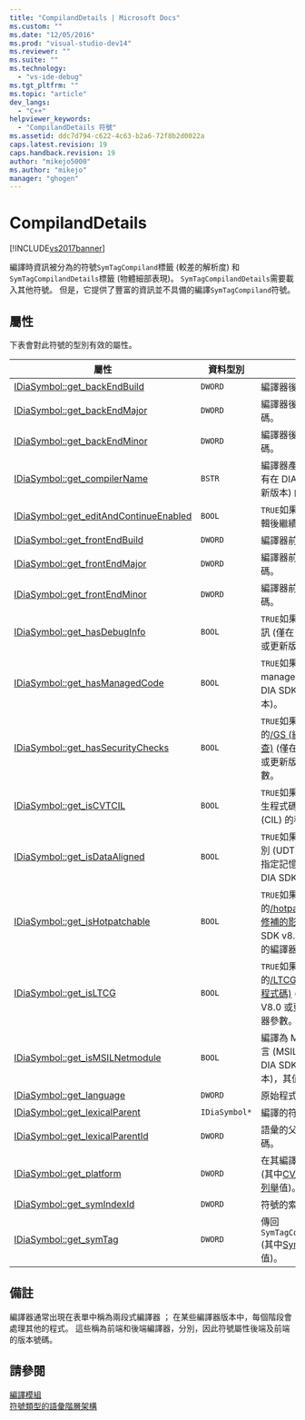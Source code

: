```yaml
---
title: "CompilandDetails | Microsoft Docs"
ms.custom: ""
ms.date: "12/05/2016"
ms.prod: "visual-studio-dev14"
ms.reviewer: ""
ms.suite: ""
ms.technology: 
  - "vs-ide-debug"
ms.tgt_pltfrm: ""
ms.topic: "article"
dev_langs: 
  - "C++"
helpviewer_keywords: 
  - "CompilandDetails 符號"
ms.assetid: ddc7d794-c622-4c63-b2a6-72f8b2d0022a
caps.latest.revision: 19
caps.handback.revision: 19
author: "mikejo5000"
ms.author: "mikejo"
manager: "ghogen"
---
```

# CompilandDetails
[!INCLUDE[vs2017banner](../../code-quality/includes/vs2017banner.md)]

編譯時資訊被分為的符號`SymTagCompiland`標籤 \(較差的解析度\) 和`SymTagCompilandDetails`標籤 \(物體細部表現\)。  `SymTagCompilandDetails`需要載入其他符號。  但是，它提供了豐富的資訊並不具備的編譯`SymTagCompiland`符號。  
  
## 屬性  
 下表會對此符號的型別有效的屬性。  
  
|屬性|資料型別|描述|  
|--------|----------|--------|  
|[IDiaSymbol::get\_backEndBuild](../Topic/IDiaSymbol::get_backEndBuild.md)|`DWORD`|編譯器後端組建編號。|  
|[IDiaSymbol::get\_backEndMajor](../../debugger/debug-interface-access/idiasymbol-get-backendmajor.md)|`DWORD`|編譯器後端的主要版本號碼。|  
|[IDiaSymbol::get\_backEndMinor](../../debugger/debug-interface-access/idiasymbol-get-backendminor.md)|`DWORD`|編譯器後端的次要版本號碼。|  
|[IDiaSymbol::get\_compilerName](../../debugger/debug-interface-access/idiasymbol-get-compilername.md)|`BSTR`|編譯器產生此編譯時 \(只有在 DIA SDK V8.0 或更新版本\) 的名稱。|  
|[IDiaSymbol::get\_editAndContinueEnabled](../Topic/IDiaSymbol::get_editAndContinueEnabled.md)|`BOOL`|`TRUE`如果編譯已啟用 \[編輯後繼續\]。|  
|[IDiaSymbol::get\_frontEndBuild](../../debugger/debug-interface-access/idiasymbol-get-frontendbuild.md)|`DWORD`|編譯器前端的組建編號。|  
|[IDiaSymbol::get\_frontEndMajor](../Topic/IDiaSymbol::get_frontEndMajor.md)|`DWORD`|編譯器前端的主要版本號碼。|  
|[IDiaSymbol::get\_frontEndMinor](../../debugger/debug-interface-access/idiasymbol-get-frontendminor.md)|`DWORD`|編譯器前端的次要版本號碼。|  
|[IDiaSymbol::get\_hasDebugInfo](../Topic/IDiaSymbol::get_hasDebugInfo.md)|`BOOL`|`TRUE`如果這個編譯偵錯資訊 \(僅在 DIA SDK V8.0 或更新版本\)。|  
|[IDiaSymbol::get\_hasManagedCode](../../debugger/debug-interface-access/idiasymbol-get-hasmanagedcode.md)|`BOOL`|`TRUE`如果這個編譯時包含 managed 程式碼 \(僅在 DIA SDK v8.0 或更新版本\)。|  
|[IDiaSymbol::get\_hasSecurityChecks](../../debugger/debug-interface-access/idiasymbol-get-hassecuritychecks.md)|`BOOL`|`TRUE`如果編譯時所編譯的[\/GS \(緩衝區安全性檢查\)](/visual-cpp/build/reference/gs-buffer-security-check) \(僅在 DIA SDK V8.0 或更新版本\) 的編譯器參數。|  
|[IDiaSymbol::get\_isCVTCIL](../../debugger/debug-interface-access/idiasymbol-get-iscvtcil.md)|`BOOL`|`TRUE`如果編譯時被轉為原生程式碼從通用中繼語言 \(CIL\) 的程式碼。|  
|[IDiaSymbol::get\_isDataAligned](../../debugger/debug-interface-access/idiasymbol-get-isdataaligned.md)|`BOOL`|`TRUE`如果使用者定義的型別 \(UDT\) 已對齊至某些指定記憶體界限 \(只有在 DIA SDK V8.0 或更新\)。|  
|[IDiaSymbol::get\_isHotpatchable](../Topic/IDiaSymbol::get_isHotpatchable.md)|`BOOL`|`TRUE`如果編譯時所編譯的[\/hotpatch \(建立可線上修補的影像\)](/visual-cpp/build/reference/hotpatch-create-hotpatchable-image) \(僅在 DIA SDK v8.0 或更新版本\) 的編譯器參數。|  
|[IDiaSymbol::get\_isLTCG](../../debugger/debug-interface-access/idiasymbol-get-isltcg.md)|`BOOL`|`TRUE`如果編譯時所編譯的[\/LTCG \(連結時間產生程式碼\)](/visual-cpp/build/reference/ltcg-link-time-code-generation) \(僅在 DIA SDK V8.0 或更新版本\) 的編譯器參數。|  
|[IDiaSymbol::get\_isMSILNetmodule](../Topic/IDiaSymbol::get_isMSILNetmodule.md)|`BOOL`|編譯為 Microsoft 中繼語言 \(MSIL\) 模組 \(只有在 DIA SDK v8.0 或更新版本\)，其值為 TRUE。|  
|[IDiaSymbol::get\_language](../Topic/IDiaSymbol::get_language.md)|`DWORD`|原始程式碼語言。|  
|[IDiaSymbol::get\_lexicalParent](../../debugger/debug-interface-access/idiasymbol-get-lexicalparent.md)|`IDiaSymbol*`|編譯的符號。|  
|[IDiaSymbol::get\_lexicalParentId](../../debugger/debug-interface-access/idiasymbol-get-lexicalparentid.md)|`DWORD`|語彙的父代符號的識別碼。|  
|[IDiaSymbol::get\_platform](../../debugger/debug-interface-access/idiasymbol-get-platform.md)|`DWORD`|在其編譯時所編譯的平台 \(其中[CV\_CPU\_TYPE\_e 列舉](../../debugger/debug-interface-access/cv-cpu-type-e.md)值\)。|  
|[IDiaSymbol::get\_symIndexId](../../debugger/debug-interface-access/idiasymbol-get-symindexid.md)|`DWORD`|符號的索引識別碼。|  
|[IDiaSymbol::get\_symTag](../Topic/IDiaSymbol::get_symTag.md)|`DWORD`|傳回`SymTagCompilandDetails` \(其中[SymTagEnum 列舉](../../debugger/debug-interface-access/symtagenum.md)值\)。|  
  
## 備註  
 編譯器通常出現在表單中稱為兩段式編譯器 ； 在某些編譯器版本中，每個階段會處理其他的程式。  這些稱為前端和後端編譯器，分別，因此符號屬性後端及前端的版本號碼。  
  
## 請參閱  
 [編譯模組](../../debugger/debug-interface-access/compiland.md)   
 [符號類型的語彙階層架構](../../debugger/debug-interface-access/lexical-hierarchy-of-symbol-types.md)